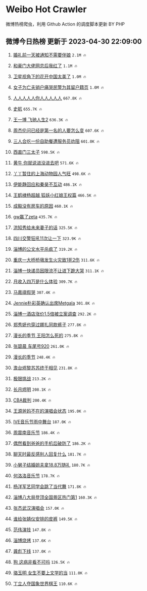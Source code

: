 # Weibo Hot Crawler 



微博热榜爬虫，利用 Github Action 的调度脚本更新 BY PHP 


## 微博今日热榜 更新于 2023-04-30 22:09:00 
1. [婚礼前一天被通知不需要伴娘](https://s.weibo.com/weibo?q=%23%E5%A9%9A%E7%A4%BC%E5%89%8D%E4%B8%80%E5%A4%A9%E8%A2%AB%E9%80%9A%E7%9F%A5%E4%B8%8D%E9%9C%80%E8%A6%81%E4%BC%B4%E5%A8%98%23&t=31&band_rank=1&Refer=top) `2.1M 🔥` 

1. [和豪门大佬网恋后我红了](https://s.weibo.com/weibo?q=%23%E5%92%8C%E8%B1%AA%E9%97%A8%E5%A4%A7%E4%BD%AC%E7%BD%91%E6%81%8B%E5%90%8E%E6%88%91%E7%BA%A2%E4%BA%86%23&t=31&band_rank=2&Refer=top) `1.1M 🔥` 

1. [卫星视角下的花开中国太美了](https://s.weibo.com/weibo?q=%23%E5%8D%AB%E6%98%9F%E8%A7%86%E8%A7%92%E4%B8%8B%E7%9A%84%E8%8A%B1%E5%BC%80%E4%B8%AD%E5%9B%BD%E5%A4%AA%E7%BE%8E%E4%BA%86%23&t=31&band_rank=3&Refer=top) `1.0M 🔥` 

1. [女子为亡夫销户痛哭民警为其留户籍页](https://s.weibo.com/weibo?q=%23%E5%A5%B3%E5%AD%90%E4%B8%BA%E4%BA%A1%E5%A4%AB%E9%94%80%E6%88%B7%E7%97%9B%E5%93%AD%E6%B0%91%E8%AD%A6%E4%B8%BA%E5%85%B6%E7%95%99%E6%88%B7%E7%B1%8D%E9%A1%B5%23&t=31&band_rank=4&Refer=top) `1.0M 🔥` 

1. [人人人人人你人人人人人](https://s.weibo.com/weibo?q=%23%E4%BA%BA%E4%BA%BA%E4%BA%BA%E4%BA%BA%E4%BA%BA%E4%BD%A0%E4%BA%BA%E4%BA%BA%E4%BA%BA%E4%BA%BA%E4%BA%BA%23&t=31&band_rank=5&Refer=top) `667.8K 🔥` 

1. [史航](https://s.weibo.com/weibo?q=%E5%8F%B2%E8%88%AA&t=31&band_rank=6&Refer=top) `655.7K 🔥` 

1. [王一博 飞驰人生2](https://s.weibo.com/weibo?q=%E7%8E%8B%E4%B8%80%E5%8D%9A%20%E9%A3%9E%E9%A9%B0%E4%BA%BA%E7%94%9F2&t=31&band_rank=7&Refer=top) `636.3K 🔥` 

1. [周杰伦问已经是第一名的人要怎么变](https://s.weibo.com/weibo?q=%23%E5%91%A8%E6%9D%B0%E4%BC%A6%E9%97%AE%E5%B7%B2%E7%BB%8F%E6%98%AF%E7%AC%AC%E4%B8%80%E5%90%8D%E7%9A%84%E4%BA%BA%E8%A6%81%E6%80%8E%E4%B9%88%E5%8F%98%23&t=31&band_rank=8&Refer=top) `607.6K 🔥` 

1. [三人合吃一份自助餐遭服务员劝阻](https://s.weibo.com/weibo?q=%23%E4%B8%89%E4%BA%BA%E5%90%88%E5%90%83%E4%B8%80%E4%BB%BD%E8%87%AA%E5%8A%A9%E9%A4%90%E9%81%AD%E6%9C%8D%E5%8A%A1%E5%91%98%E5%8A%9D%E9%98%BB%23&t=31&band_rank=9&Refer=top) `601.0K 🔥` 

1. [西直门三太子](https://s.weibo.com/weibo?q=%E8%A5%BF%E7%9B%B4%E9%97%A8%E4%B8%89%E5%A4%AA%E5%AD%90&t=31&band_rank=10&Refer=top) `598.5K 🔥` 

1. [黄牛 你就说进没进去吧](https://s.weibo.com/weibo?q=%E9%BB%84%E7%89%9B%20%E4%BD%A0%E5%B0%B1%E8%AF%B4%E8%BF%9B%E6%B2%A1%E8%BF%9B%E5%8E%BB%E5%90%A7&t=31&band_rank=11&Refer=top) `571.6K 🔥` 

1. [丫丫暂住的上海动物园人气旺](https://s.weibo.com/weibo?q=%23%E4%B8%AB%E4%B8%AB%E6%9A%82%E4%BD%8F%E7%9A%84%E4%B8%8A%E6%B5%B7%E5%8A%A8%E7%89%A9%E5%9B%AD%E4%BA%BA%E6%B0%94%E6%97%BA%23&t=31&band_rank=12&Refer=top) `498.6K 🔥` 

1. [伊能静回应和秦昊不互动](https://s.weibo.com/weibo?q=%23%E4%BC%8A%E8%83%BD%E9%9D%99%E5%9B%9E%E5%BA%94%E5%92%8C%E7%A7%A6%E6%98%8A%E4%B8%8D%E4%BA%92%E5%8A%A8%23&t=31&band_rank=13&Refer=top) `486.1K 🔥` 

1. [王鹤棣杨超越 狐妖小红娘王权篇](https://s.weibo.com/weibo?q=%E7%8E%8B%E9%B9%A4%E6%A3%A3%E6%9D%A8%E8%B6%85%E8%B6%8A%20%E7%8B%90%E5%A6%96%E5%B0%8F%E7%BA%A2%E5%A8%98%E7%8E%8B%E6%9D%83%E7%AF%87&t=31&band_rank=14&Refer=top) `466.5K 🔥` 

1. [成毅没有房车的原因](https://s.weibo.com/weibo?q=%23%E6%88%90%E6%AF%85%E6%B2%A1%E6%9C%89%E6%88%BF%E8%BD%A6%E7%9A%84%E5%8E%9F%E5%9B%A0%23&t=31&band_rank=15&Refer=top) `460.1K 🔥` 

1. [gw赢了zeta](https://s.weibo.com/weibo?q=gw%E8%B5%A2%E4%BA%86zeta&t=31&band_rank=16&Refer=top) `435.7K 🔥` 

1. [洪知秀给未来妻子的话](https://s.weibo.com/weibo?q=%23%E6%B4%AA%E7%9F%A5%E7%A7%80%E7%BB%99%E6%9C%AA%E6%9D%A5%E5%A6%BB%E5%AD%90%E7%9A%84%E8%AF%9D%23&t=31&band_rank=17&Refer=top) `325.5K 🔥` 

1. [四川交警狂吼11次让一下](https://s.weibo.com/weibo?q=%23%E5%9B%9B%E5%B7%9D%E4%BA%A4%E8%AD%A6%E7%8B%82%E5%90%BC11%E6%AC%A1%E8%AE%A9%E4%B8%80%E4%B8%8B%23&t=31&band_rank=18&Refer=top) `323.9K 🔥` 

1. [淄博的公文水平杀疯了](https://s.weibo.com/weibo?q=%E6%B7%84%E5%8D%9A%E7%9A%84%E5%85%AC%E6%96%87%E6%B0%B4%E5%B9%B3%E6%9D%80%E7%96%AF%E4%BA%86&t=31&band_rank=19&Refer=top) `319.2K 🔥` 

1. [重庆一大桥桥墩发生火灾致1死2伤](https://s.weibo.com/weibo?q=%23%E9%87%8D%E5%BA%86%E4%B8%80%E5%A4%A7%E6%A1%A5%E6%A1%A5%E5%A2%A9%E5%8F%91%E7%94%9F%E7%81%AB%E7%81%BE%E8%87%B41%E6%AD%BB2%E4%BC%A4%23&t=31&band_rank=20&Refer=top) `311.6K 🔥` 

1. [淄博一快递员因限流不让进下跪大哭](https://s.weibo.com/weibo?q=%23%E6%B7%84%E5%8D%9A%E4%B8%80%E5%BF%AB%E9%80%92%E5%91%98%E5%9B%A0%E9%99%90%E6%B5%81%E4%B8%8D%E8%AE%A9%E8%BF%9B%E4%B8%8B%E8%B7%AA%E5%A4%A7%E5%93%AD%23&t=31&band_rank=21&Refer=top) `311.1K 🔥` 

1. [月收入四万是什么体验](https://s.weibo.com/weibo?q=%23%E6%9C%88%E6%94%B6%E5%85%A5%E5%9B%9B%E4%B8%87%E6%98%AF%E4%BB%80%E4%B9%88%E4%BD%93%E9%AA%8C%23&t=31&band_rank=22&Refer=top) `309.7K 🔥` 

1. [马嘉祺假哭](https://s.weibo.com/weibo?q=%23%E9%A9%AC%E5%98%89%E7%A5%BA%E5%81%87%E5%93%AD%23&t=31&band_rank=23&Refer=top) `307.4K 🔥` 

1. [Jennie朴彩英确认出席Metgala](https://s.weibo.com/weibo?q=%23Jennie%E6%9C%B4%E5%BD%A9%E8%8B%B1%E7%A1%AE%E8%AE%A4%E5%87%BA%E5%B8%ADMetgala%23&t=31&band_rank=24&Refer=top) `301.8K 🔥` 

1. [淄博一酒店涨价1.5倍被立案调查](https://s.weibo.com/weibo?q=%23%E6%B7%84%E5%8D%9A%E4%B8%80%E9%85%92%E5%BA%97%E6%B6%A8%E4%BB%B71.5%E5%80%8D%E8%A2%AB%E7%AB%8B%E6%A1%88%E8%B0%83%E6%9F%A5%23&t=31&band_rank=25&Refer=top) `292.2K 🔥` 

1. [郑秀妍也穿过娜扎同款裤子](https://s.weibo.com/weibo?q=%23%E9%83%91%E7%A7%80%E5%A6%8D%E4%B9%9F%E7%A9%BF%E8%BF%87%E5%A8%9C%E6%89%8E%E5%90%8C%E6%AC%BE%E8%A3%A4%E5%AD%90%23&t=31&band_rank=26&Refer=top) `277.8K 🔥` 

1. [漫长的季节 王阳怎么死的](https://s.weibo.com/weibo?q=%E6%BC%AB%E9%95%BF%E7%9A%84%E5%AD%A3%E8%8A%82%20%E7%8E%8B%E9%98%B3%E6%80%8E%E4%B9%88%E6%AD%BB%E7%9A%84&t=31&band_rank=27&Refer=top) `275.8K 🔥` 

1. [张碧晨 车尾号920](https://s.weibo.com/weibo?q=%E5%BC%A0%E7%A2%A7%E6%99%A8%20%E8%BD%A6%E5%B0%BE%E5%8F%B7920&t=31&band_rank=28&Refer=top) `261.0K 🔥` 

1. [漫长的季节](https://s.weibo.com/weibo?q=%E6%BC%AB%E9%95%BF%E7%9A%84%E5%AD%A3%E8%8A%82&t=31&band_rank=29&Refer=top) `248.4K 🔥` 

1. [澹台烬黎苏苏终于相见](https://s.weibo.com/weibo?q=%23%E6%BE%B9%E5%8F%B0%E7%83%AC%E9%BB%8E%E8%8B%8F%E8%8B%8F%E7%BB%88%E4%BA%8E%E7%9B%B8%E8%A7%81%23&t=31&band_rank=30&Refer=top) `231.8K 🔥` 

1. [极限挑战](https://s.weibo.com/weibo?q=%E6%9E%81%E9%99%90%E6%8C%91%E6%88%98&t=31&band_rank=31&Refer=top) `213.2K 🔥` 

1. [长月烬明](https://s.weibo.com/weibo?q=%E9%95%BF%E6%9C%88%E7%83%AC%E6%98%8E&t=31&band_rank=32&Refer=top) `208.1K 🔥` 

1. [CBA裁判](https://s.weibo.com/weibo?q=CBA%E8%A3%81%E5%88%A4&t=31&band_rank=33&Refer=top) `200.4K 🔥` 

1. [王源爸妈不在的演唱会状态](https://s.weibo.com/weibo?q=%23%E7%8E%8B%E6%BA%90%E7%88%B8%E5%A6%88%E4%B8%8D%E5%9C%A8%E7%9A%84%E6%BC%94%E5%94%B1%E4%BC%9A%E7%8A%B6%E6%80%81%23&t=31&band_rank=34&Refer=top) `195.0K 🔥` 

1. [IVE音乐节雨中舞台](https://s.weibo.com/weibo?q=%23IVE%E9%9F%B3%E4%B9%90%E8%8A%82%E9%9B%A8%E4%B8%AD%E8%88%9E%E5%8F%B0%23&t=31&band_rank=35&Refer=top) `187.0K 🔥` 

1. [周震南音乐节](https://s.weibo.com/weibo?q=%E5%91%A8%E9%9C%87%E5%8D%97%E9%9F%B3%E4%B9%90%E8%8A%82&t=31&band_rank=36&Refer=top) `186.4K 🔥` 

1. [偶然看到爸爸的手机后破防了](https://s.weibo.com/weibo?q=%23%E5%81%B6%E7%84%B6%E7%9C%8B%E5%88%B0%E7%88%B8%E7%88%B8%E7%9A%84%E6%89%8B%E6%9C%BA%E5%90%8E%E7%A0%B4%E9%98%B2%E4%BA%86%23&t=31&band_rank=37&Refer=top) `186.2K 🔥` 

1. [聊天时最反感别人回复什么](https://s.weibo.com/weibo?q=%23%E8%81%8A%E5%A4%A9%E6%97%B6%E6%9C%80%E5%8F%8D%E6%84%9F%E5%88%AB%E4%BA%BA%E5%9B%9E%E5%A4%8D%E4%BB%80%E4%B9%88%23&t=31&band_rank=38&Refer=top) `181.7K 🔥` 

1. [小舅子结婚姐夫拿18.8万随礼](https://s.weibo.com/weibo?q=%23%E5%B0%8F%E8%88%85%E5%AD%90%E7%BB%93%E5%A9%9A%E5%A7%90%E5%A4%AB%E6%8B%BF18.8%E4%B8%87%E9%9A%8F%E7%A4%BC%23&t=31&band_rank=39&Refer=top) `180.7K 🔥` 

1. [何洛洛音乐节](https://s.weibo.com/weibo?q=%E4%BD%95%E6%B4%9B%E6%B4%9B%E9%9F%B3%E4%B9%90%E8%8A%82&t=31&band_rank=40&Refer=top) `178.7K 🔥` 

1. [杨洋军艺同学会跳了当代舞](https://s.weibo.com/weibo?q=%23%E6%9D%A8%E6%B4%8B%E5%86%9B%E8%89%BA%E5%90%8C%E5%AD%A6%E4%BC%9A%E8%B7%B3%E4%BA%86%E5%BD%93%E4%BB%A3%E8%88%9E%23&t=31&band_rank=41&Refer=top) `171.8K 🔥` 

1. [淄博八大局登顶全国景区热门第1](https://s.weibo.com/weibo?q=%23%E6%B7%84%E5%8D%9A%E5%85%AB%E5%A4%A7%E5%B1%80%E7%99%BB%E9%A1%B6%E5%85%A8%E5%9B%BD%E6%99%AF%E5%8C%BA%E7%83%AD%E9%97%A8%E7%AC%AC1%23&t=31&band_rank=42&Refer=top) `160.3K 🔥` 

1. [张杰武汉演唱会](https://s.weibo.com/weibo?q=%E5%BC%A0%E6%9D%B0%E6%AD%A6%E6%B1%89%E6%BC%94%E5%94%B1%E4%BC%9A&t=31&band_rank=43&Refer=top) `157.0K 🔥` 

1. [谁给张婧仪安排的皮裤](https://s.weibo.com/weibo?q=%23%E8%B0%81%E7%BB%99%E5%BC%A0%E5%A9%A7%E4%BB%AA%E5%AE%89%E6%8E%92%E7%9A%84%E7%9A%AE%E8%A3%A4%23&t=31&band_rank=44&Refer=top) `149.5K 🔥` 

1. [范伟演技](https://s.weibo.com/weibo?q=%23%E8%8C%83%E4%BC%9F%E6%BC%94%E6%8A%80%23&t=31&band_rank=45&Refer=top) `147.8K 🔥` 

1. [淄博烧烤](https://s.weibo.com/weibo?q=%E6%B7%84%E5%8D%9A%E7%83%A7%E7%83%A4&t=31&band_rank=46&Refer=top) `137.6K 🔥` 

1. [龚彪下线](https://s.weibo.com/weibo?q=%23%E9%BE%9A%E5%BD%AA%E4%B8%8B%E7%BA%BF%23&t=31&band_rank=47&Refer=top) `137.0K 🔥` 

1. [狗 这病非看不可吗](https://s.weibo.com/weibo?q=%E7%8B%97%20%E8%BF%99%E7%97%85%E9%9D%9E%E7%9C%8B%E4%B8%8D%E5%8F%AF%E5%90%97&t=31&band_rank=48&Refer=top) `126.5K 🔥` 

1. [骆玉明 女生不要上文学的当](https://s.weibo.com/weibo?q=%E9%AA%86%E7%8E%89%E6%98%8E%20%E5%A5%B3%E7%94%9F%E4%B8%8D%E8%A6%81%E4%B8%8A%E6%96%87%E5%AD%A6%E7%9A%84%E5%BD%93&t=31&band_rank=49&Refer=top) `111.0K 🔥` 

1. [丁立人夺国象世界棋王](https://s.weibo.com/weibo?q=%23%E4%B8%81%E7%AB%8B%E4%BA%BA%E5%A4%BA%E5%9B%BD%E8%B1%A1%E4%B8%96%E7%95%8C%E6%A3%8B%E7%8E%8B%23&t=31&band_rank=50&Refer=top) `110.6K 🔥` 

